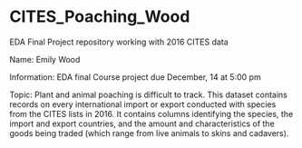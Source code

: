 # CITES_Poaching_Wood
EDA Final Project repository working with 2016 CITES data 

Name: Emily Wood

Information: EDA final Course project due December, 14 at 5:00 pm

Topic: Plant and animal poaching is difficult to track. This dataset contains records on every international import or export conducted with species from the CITES lists in 2016. It contains columns identifying the species, the import and export countries, and the amount and characteristics of the goods being traded (which range from live animals to skins and cadavers).
